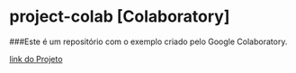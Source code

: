 # project-colab [Colaboratory]


###Este é um repositório com o exemplo criado pelo Google Colaboratory.

[link do Projeto](/Introdução_a_programação_R.ipynb)

